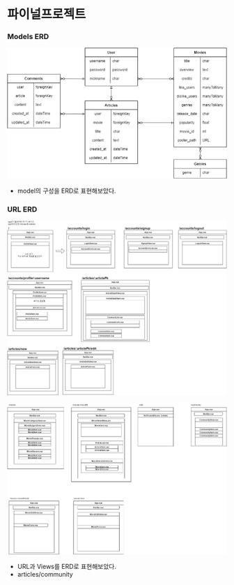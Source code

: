 # 파이널프로젝트 

### Models ERD

![finalERD](images/finalERD.jpg) 

- model의 구성을 ERD로 표현해보았다.



### URL ERD

![url](images/url.jpg) 

![erd_moviecommunity](images/erd_moviecommunity.jpg) 

- URL과 Views를 ERD로 표현해보았다.
- articles/community